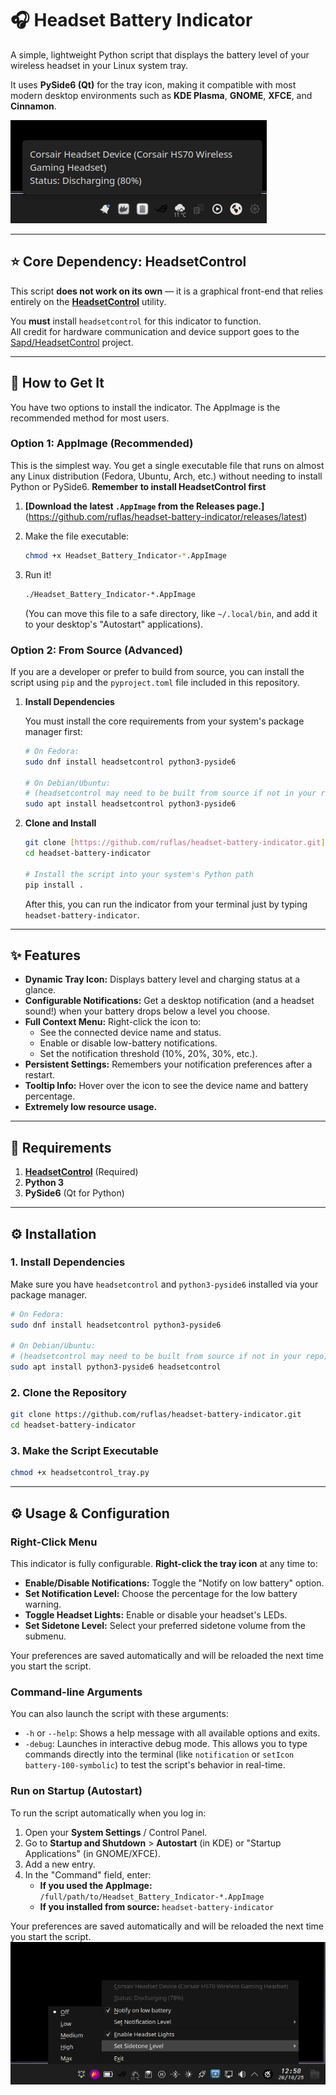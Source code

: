 # 🎧 Headset Battery Indicator

A simple, lightweight Python script that displays the battery level of your wireless headset in your Linux system tray.

It uses **PySide6 (Qt)** for the tray icon, making it compatible with most modern desktop environments such as **KDE Plasma**, **GNOME**, **XFCE**, and **Cinnamon**.

![Screenshot of the tray icon](screenshot.png)

---
## ⭐ Core Dependency: HeadsetControl

This script **does not work on its own** — it is a graphical front-end that relies entirely on the **[HeadsetControl](https://github.com/Sapd/HeadsetControl)** utility.

You **must** install `headsetcontrol` for this indicator to function.  
All credit for hardware communication and device support goes to the [Sapd/HeadsetControl](https://github.com/Sapd/HeadsetControl) project.

---
## 🚀 How to Get It

You have two options to install the indicator. The AppImage is the recommended method for most users.

### Option 1: AppImage (Recommended)

This is the simplest way. You get a single executable file that runs on almost any Linux distribution (Fedora, Ubuntu, Arch, etc.) without needing to install Python or PySide6.
**Remember to install HeadsetControl first**

1.  **[Download the latest `.AppImage` from the Releases page.]**
    (https://github.com/ruflas/headset-battery-indicator/releases/latest)

2.  Make the file executable:
    ```bash
    chmod +x Headset_Battery_Indicator-*.AppImage
    ```

3.  Run it!
    ```bash
    ./Headset_Battery_Indicator-*.AppImage
    ```
    (You can move this file to a safe directory, like `~/.local/bin`, and add it to your desktop's "Autostart" applications).

### Option 2: From Source (Advanced)

If you are a developer or prefer to build from source, you can install the script using `pip` and the `pyproject.toml` file included in this repository.

1.  **Install Dependencies**

    You must install the core requirements from your system's package manager first:
    ```bash
    # On Fedora:
    sudo dnf install headsetcontrol python3-pyside6
    
    # On Debian/Ubuntu:
    # (headsetcontrol may need to be built from source if not in your repo)
    sudo apt install headsetcontrol python3-pyside6
    ```

2.  **Clone and Install**

    ```bash
    git clone [https://github.com/ruflas/headset-battery-indicator.git](https://github.com/ruflas/headset-battery-indicator.git)
    cd headset-battery-indicator
    
    # Install the script into your system's Python path
    pip install .
    ```
    After this, you can run the indicator from your terminal just by typing `headset-battery-indicator`.
---

## ✨ Features

* **Dynamic Tray Icon:** Displays battery level and charging status at a glance.
* **Configurable Notifications:** Get a desktop notification (and a headset sound!) when your battery drops below a level you choose.
* **Full Context Menu:** Right-click the icon to:
    * See the connected device name and status.
    * Enable or disable low-battery notifications.
    * Set the notification threshold (10%, 20%, 30%, etc.).
* **Persistent Settings:** Remembers your notification preferences after a restart.
* **Tooltip Info:** Hover over the icon to see the device name and battery percentage.
* **Extremely low resource usage.**

---

## 🧩 Requirements

1. **[HeadsetControl](https://github.com/Sapd/HeadsetControl)** (Required)
2. **Python 3**
3. **PySide6** (Qt for Python)

---

## ⚙️ Installation

### 1. Install Dependencies

Make sure you have `headsetcontrol` and `python3-pyside6` installed via your package manager.

```bash
# On Fedora:
sudo dnf install headsetcontrol python3-pyside6

# On Debian/Ubuntu:
# (headsetcontrol may need to be built from source if not in your repo)
sudo apt install python3-pyside6 headsetcontrol
```

### 2. Clone the Repository

```bash
git clone https://github.com/ruflas/headset-battery-indicator.git
cd headset-battery-indicator
```

### 3. Make the Script Executable

```bash
chmod +x headsetcontrol_tray.py
```

---

## ⚙️ Usage & Configuration

### Right-Click Menu
This indicator is fully configurable. **Right-click the tray icon** at any time to:

* **Enable/Disable Notifications:** Toggle the "Notify on low battery" option.
* **Set Notification Level:** Choose the percentage for the low battery warning.
* **Toggle Headset Lights:** Enable or disable your headset's LEDs.
* **Set Sidetone Level:** Select your preferred sidetone volume from the submenu.

Your preferences are saved automatically and will be reloaded the next time you start the script.

### Command-line Arguments
You can also launch the script with these arguments:

* `-h` or `--help`: Shows a help message with all available options and exits.
* `-debug`: Launches in interactive debug mode. This allows you to type commands directly into the terminal (like `notification` or `setIcon battery-100-symbolic`) to test the script's behavior in real-time.

### Run on Startup (Autostart)
To run the script automatically when you log in:

1.  Open your **System Settings** / Control Panel.
2.  Go to **Startup and Shutdown** > **Autostart** (in KDE) or "Startup Applications" (in GNOME/XFCE).
3.  Add a new entry.
4.  In the "Command" field, enter:
    * **If you used the AppImage:** `/full/path/to/Headset_Battery_Indicator-*.AppImage`
    * **If you installed from source:** `headset-battery-indicator`

Your preferences are saved automatically and will be reloaded the next time you start the script.
![Screenshot of configuration](screenshot2.png)